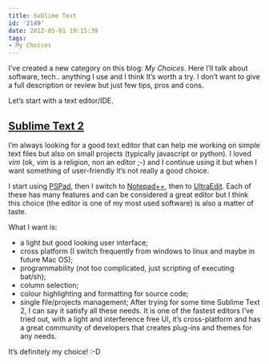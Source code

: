 ```yaml
---
title: Sublime Text
id: '2149'
date: 2012-05-01 19:15:39
tags:
- My Choices
---
```


I’ve created a new category on this blog: _My Choices_. Here I’ll talk about software, tech.. anything I use and I think It’s worth a try. I don’t want to give a full description or review but just few tips, pros and cons.

Let’s start with a text editor/IDE.

## [Sublime Text 2](http://www.sublimetext.com/2 "Sublime Text 2")

I’m always looking for a good text editor that can help me working on simple text files but also on small projects (typically javascript or python). I loved _vim_ (ok, vim is a religion, non an editor ;-) and I continue using it but when I want something of user-friendly it’s not really a good choice.

I start using [PSPad](http://www.pspad.com/), then I switch to [Notepad++](http://notepad-plus-plus.org/), then to [UltraEdit](http://www.ultraedit.com/). Each of these has many features and can be considered a great editor but I think this choice (the editor is one of my most used software) is also a matter of taste.

What I want is:

* a light but good looking user interface;
* cross platform (I switch frequently from windows to linux and maybe in future Mac OS);
* programmability (not too complicated, just scripting of executing bat/sh);
* column selection;
* colour highlighting and formatting for source code;
* single file/projects management; After trying for some time Sublime Text 2, I can say it satisfy all these needs. It is one of the fastest editors I’ve tried out, with a light and interference free UI, it’s cross-platform and has a great community of developers that creates plug-ins and themes for any needs.

It’s definitely my choice! :-D
